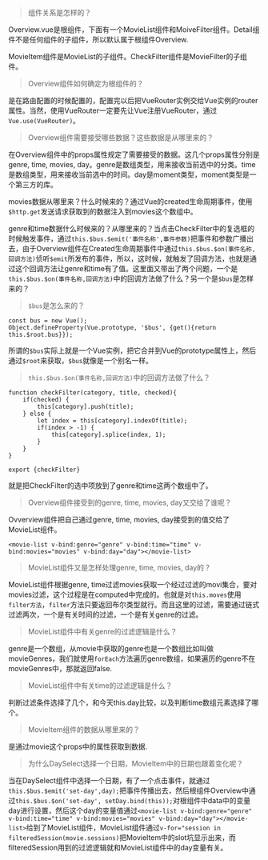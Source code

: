> 组件关系是怎样的？

Overview.vue是根组件，下面有一个MovieList组件和MoiveFilter组件。Detail组件不是任何组件的子组件，所以默认属于根组件Overview.

MovieItem组件是MovieList的子组件。CheckFilter组件是MovieFilter的子组件。

> Overview组件如何确定为根组件的？

是在路由配置的时候配置的，配置完以后把VueRouter实例交给Vue实例的router属性。当然，使用VueRouter一定要先让Vue注册VueRouter，通过`Vue.use(VueRouter)`。

> Overview组件需要接受哪些数据？这些数据是从哪里来的？

在Overview组件中的props属性规定了需要接受的数据。这几个props属性分别是genre, time, movies, day。genre是数组类型，用来接收当前选中的分类。time是数组类型，用来接收当前选中的时间。day是moment类型，moment类型是一个第三方的库。

movies数据从哪里来？什么时候来的？通过Vue的created生命周期事件，使用`$http.get`发送请求获取到的数据注入到movies这个数组中。

genre和time数据什么时候来的？从哪里来的？当点击CheckFilter中的复选框的时候触发事件，通过`this.$bus.$emit('事件名称',事件参数)`把事件和参数广播出去，由于Overview组件在Created生命周期事件中通过`this.$bus.$on(事件名称,回调方法)`侦听`$emit`所发布的事件，所以，这时候，就触发了回调方法，也就是通过这个回调方法让genre和time有了值。这里面又带出了两个问题，一个是`this.$bus.$on(事件名称,回调方法)`中的回调方法做了什么？另一个是`$bus`是怎样来的？

> `$bus`是怎么来的？

```
const bus = new Vue();
Object.defineProperty(Vue.prototype, '$bus', {get(){return this.$root.bus}});
```
所谓的`$bus`实际上就是一个Vue实例，把它合并到Vue的prototype属性上，然后通过`$root`来获取，`$bus`就像是一个别名一样。

> `this.$bus.$on(事件名称,回调方法)`中的回调方法做了什么？

```
function checkFilter(category, title, checked){
    if(checked) {
        this[category].push(title);
    } else {
        let index = this[category].indexOf(title);
        if(index > -1) {
            this[category].splice(index, 1);
        }
    }
}

export {checkFilter}
```

就是把CheckFilter的选中项放到了genre和time这两个数组中了。

> Overview组件接受到的genre, time, movies, day又交给了谁呢？

Ovverview组件把自己通过genre, time, movies, day接受到的值交给了MovieList组件。

```
<movie-list v-bind:genre="genre" v-bind:time="time" v-bind:movies="movies" v-bind:day="day"></movie-list>
```

> MovieList组件又是怎样处理genre, time, movies, day的？

MovieList组件根据genre, time过滤movies获取一个经过过滤的movi集合，要对movies过滤，这个过程是在computed中完成的。也就是对`this.moves`使用`filter方法`，`filter`方法只要返回布尔类型就行。而且这里的过滤，需要通过链式过滤两次，一个是有关时间的过滤，一个是有关genre的过滤。

> MovieList组件中有关genre的过滤逻辑是什么？

genre是一个数组，从movie中获取的genre也是一个数组比如叫做movieGenres，我们就使用`forEach`方法遍历genre数组，如果遍历的genre不在movieGenres中，那就返回false.

> MovieList组件中有关time的过滤逻辑是什么？

判断过滤条件选择了几个，和今天this.day比较，以及判断time数组元素选择了哪个。

> MovieItem组件的数据从哪里来的？

是通过movie这个props中的属性获取到数据.

> 为什么DaySelect选择一个日期，MovieItem中的日期也跟着变化呢？

当在DaySelect组件中选择一个日期，有了一个点击事件，就通过`this.$bus.$emit('set-day',day);`把事件传播出去，然后根组件Overview中通过`this.$bus.$on('set-day', setDay.bind(this));`对根组件中data中的变量day进行设置，然后这个day的变量值通过`<movie-list v-bind:genre="genre" v-bind:time="time" v-bind:movies="movies" v-bind:day="day"></movie-list>`给到了MovieList组件，MovieList组件通过`v-for="session in filteredSession(movie.sessions)`把MovieItem中的slot坑显示出来，而filteredSession用到的过滤逻辑就和MovieList组件中的day变量有关。